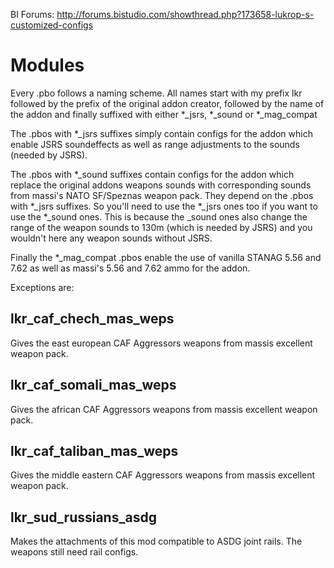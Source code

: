 BI Forums: http://forums.bistudio.com/showthread.php?173658-lukrop-s-customized-configs

Modules
==============
Every .pbo follows a naming scheme. All names start with my prefix lkr
followed by the prefix of the original addon creator, followed by the name of 
the addon and finally suffixed with either *_jsrs, *_sound or *_mag_compat

The .pbos with *_jsrs suffixes simply contain configs for the addon which enable
JSRS soundeffects as well as range adjustments to the sounds (needed by JSRS).

The .pbos with *_sound suffixes contain configs for the addon which replace the original
addons weapons sounds with corresponding sounds from massi's NATO SF/Speznas weapon pack.
They depend on the .pbos with *_jsrs suffixes. So you'll need to use the *_jsrs ones too if you
want to use the *_sound ones. This is because the _sound ones also change the range of the weapon
sounds to 130m (which is needed by JSRS) and you wouldn't here any weapon sounds without JSRS.

Finally the *_mag_compat .pbos enable the use of vanilla STANAG 5.56 and 7.62 as well as
massi's 5.56 and 7.62 ammo for the addon.

Exceptions are:

lkr_caf_chech_mas_weps
--------------
Gives the east european CAF Aggressors weapons from massis excellent weapon pack.

lkr_caf_somali_mas_weps
--------------
Gives the african CAF Aggressors weapons from massis excellent weapon pack.

lkr_caf_taliban_mas_weps
--------------
Gives the middle eastern CAF Aggressors weapons from massis excellent weapon pack.

lkr_sud_russians_asdg
--------------
Makes the attachments of this mod compatible to ASDG joint rails. The weapons still need rail configs.
